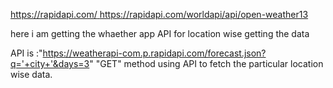 
[https://rapidapi.com/ ](https://rapidapi.com/worldapi/api/open-weather13)https://rapidapi.com/worldapi/api/open-weather13 

here i am getting the whaether app API for location wise getting the data 

API is :"https://weatherapi-com.p.rapidapi.com/forecast.json?q='+city+'&days=3" "GET" method using API to fetch the particular location wise data.
